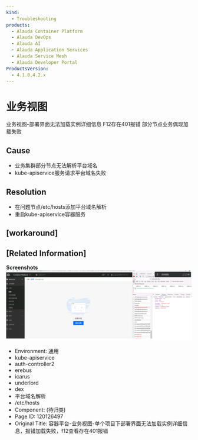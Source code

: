 ```yaml
---
kind:
  - Troubleshooting
products:
  - Alauda Container Platform
  - Alauda DevOps
  - Alauda AI
  - Alauda Application Services
  - Alauda Service Mesh
  - Alauda Developer Portal
ProductsVersion:
  - 4.1.0,4.2.x
---
```

<!-- A type of document that involves encountering a fault, diagnosing it, performing root cause analysis, and providing solutions. -->

# 业务视图

业务视图-部署界面无法加载实例详细信息 F12存在401报错 部分节点业务偶现加载失败

## Cause
- 业务集群部分节点无法解析平台域名
- kube-apiservice服务请求平台域名失败

## Resolution
- 在问题节点/etc/hosts添加平台域名解析
- 重启kube-apiservice容器服务

## [workaround]

## [Related Information]
**Screenshots**
![](assets/rong-qi-ping-tai-ye-wu-shi-tu-dan-ge-xiang-mu-xia-bu-shu-jie-mian-wu-fa-jia-zai/image2022-8-11_18-51-29.png)
- Environment: 通用
- kube-apiservice
- auth-controller2
- erebus
- icarus
- underlord
- dex
- 平台域名解析
- /etc/hosts
- Component: (待归类)
- Page ID: 120126497
- Original Title: 容器平台-业务视图-单个项目下部署界面无法加载实例详细信息，报错加载失败，f12查看存在401报错
